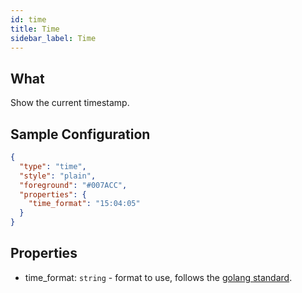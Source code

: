 ```yaml
---
id: time
title: Time
sidebar_label: Time
---
```


## What

Show the current timestamp.

## Sample Configuration

```json
{
  "type": "time",
  "style": "plain",
  "foreground": "#007ACC",
  "properties": {
    "time_format": "15:04:05"
  }
}
```

## Properties

- time_format: `string` - format to use, follows the [golang standard][format].

[format]: https://gobyexample.com/time-formatting-parsing

